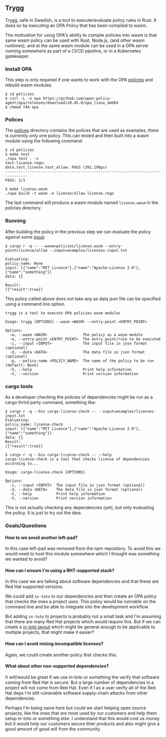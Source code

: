 ## Trygg
Trygg, safe in Swedish, is a tool to execute/evaluate policy rules in Rust.
It does so by executing an OPA Policy that has been compiled to wasm.

The motivation for using OPA's ability to compile policies into wasm is that
same wasm policy can be used with Rust, Node.js, (and other wasm runtimes), and
at the same wasm module can be used in a OPA server running somewhere as part of
a CI/CD pipeline, or in a Kubernetes gatekeeper.

### Install OPA
This step is only required if one wants to work with the OPA
[policies](./policies) and rebuild wasm modules.

```console
$ cd policies
$ curl -L -o opa https://github.com/open-policy-agent/opa/releases/download/v0.45.0/opa_linux_amd64
$ chmod 744 opa
```

### Polices
The [polices](./polices) directory contains the polices that are used as
examples, there is currently only one policy. This can tested and then built
into a wasm module using the following command:
```console
$ cd policies
$ make test
./opa test . -v
test-license.rego:
data.test_license.test_allow: PASS (391.199µs)
--------------------------------------------------------------------------------
PASS: 1/1

$ make license.wasm 
./opa build -t wasm -e license/allow license.rego
```
The last command will produce a wasm module named `license.wasm` in the
policies directory.

### Running
After building the policy in the previous step we can evaluate the policy
against some [input](./examples/licenses-input.txt):
```console
$ cargo r -q -- --wasm=policies/license.wasm --entry-point=license/allow --input=examples/licenses-input.txt

Evaluating:
policy_name: None
input: [{"name":"MIT Licence"},{"name":"Apache-License 2.0"},{"name":"something"}]
data: {}

Result:
[{"result":true}]
```

This policy called above does not take any as data json file can be specified
using a command line option. 

```console
trygg is a tool to execute OPA policies wasm modules

Usage: trygg [OPTIONS] --wasm <WASM> --entry-point <ENTRY_POINT>

Options:
  -w, --wasm <WASM>                The policy as a wasm module
  -e, --entry-point <ENTRY_POINT>  The entry_point/rule to be executed
  -i, --input <INPUT>              The input file in json format (optional)
  -d, --data <DATA>                The data file in json format (optional)
  -p, --policy-name <POLICY_NAME>  The name of the policy to be run [default: None]
  -h, --help                       Print help information
  -V, --version                    Print version information
```

### cargo tools
As a developer checking the policies of dependencies might be run as a cargo
thrird party command, something like:
```console
$ cargo r -q --bin cargo-license-check -- --input=examples/licenses-input.txt
Evaluating:
policy_name: license-check
input: [{"name":"MIT Licence"},{"name":"Apache-License 2.0"},{"name":"something"}]
data: {}
Result:
[{"result":true}]
```

```console
$ cargo r -q --bin cargo-license-check -- --help
cargo-license-check is a tool that checks license of dependencies according to...

Usage: cargo-license-check [OPTIONS]

Options:
  -i, --input <INPUT>  The input file in json format (optional)
  -d, --data <DATA>    The data file in json format (optional)
  -h, --help           Print help information
  -V, --version        Print version information
```
This is not actually checking any dependencies (yet), but only evaluating the
policy. It is just to try out the idea.

### Goals/Questions

#### How to we avoid another left-pad?
In this case left-pad was removed from the npm repository. To avoid this we
would need to host this module somewhere which I thought was something we
wanted to avoid?

#### How can I ensure I'm using a RHT-supported stack?
In this case we are talking about software dependencies and that these are Red
Hat supported versions.

We could add `in-toto` to our dependencies and then create an OPA policy that
checks the ones a project uses. This policy would be runnable on the command
line and be able to integrate into the development workflow. 

But adding `in-toto` to projects is probably not a small task and I'm assuming
that there are many Red Hat projects which would require this. But if we can
create a [in-toto layout](https://in-toto.engineering.nyu.edu/)  which might
be general enough to be applicable to multiple projects, that might make it
easier?

#### How can I avoid mixing incompatible licenses?
Again, we could create another policy that checks this.

#### What about other non-supported dependencies?
It will/would be great if we use in-toto or something the verify that software
coming from Red Hat is secure. But a large number of dependencies in a project
will not come from Red Hat. Even if I as a user verify all of the Red Hat deps
I'm still vulnerable software supply-chain attacks from other dependencies.

Perhaps I'm being naive here but could we start helping open source projects,
like the ones that are most used by our customers and help them setup in-toto
or something else. I understand that this would cost us money but it would help
our customers secure thier products and also might give a good amount of good
will from the community.

